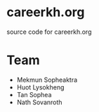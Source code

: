 # careerkh.org
source code for careerkh.org

# Team 
  - Mekmun Sopheaktra
  - Huot Lysokheng
  - Tan Sophea
  - Nath Sovanroth
